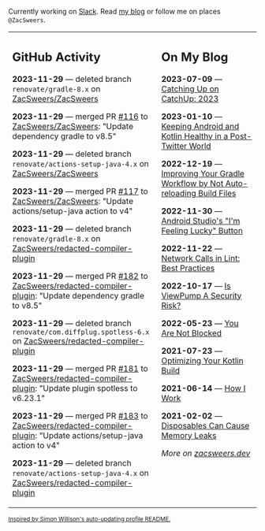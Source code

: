 Currently working on [Slack](https://slack.com/). Read [my blog](https://zacsweers.dev/) or follow me on places `@ZacSweers`.

<table><tr><td valign="top" width="60%">

## GitHub Activity
<!-- githubActivity starts -->
**2023-11-29** — deleted branch `renovate/gradle-8.x` on [ZacSweers/ZacSweers](https://github.com/ZacSweers/ZacSweers)

**2023-11-29** — merged PR [#116](https://github.com/ZacSweers/ZacSweers/pull/116) to [ZacSweers/ZacSweers](https://github.com/ZacSweers/ZacSweers): "Update dependency gradle to v8.5"

**2023-11-29** — deleted branch `renovate/actions-setup-java-4.x` on [ZacSweers/ZacSweers](https://github.com/ZacSweers/ZacSweers)

**2023-11-29** — merged PR [#117](https://github.com/ZacSweers/ZacSweers/pull/117) to [ZacSweers/ZacSweers](https://github.com/ZacSweers/ZacSweers): "Update actions/setup-java action to v4"

**2023-11-29** — deleted branch `renovate/gradle-8.x` on [ZacSweers/redacted-compiler-plugin](https://github.com/ZacSweers/redacted-compiler-plugin)

**2023-11-29** — merged PR [#182](https://github.com/ZacSweers/redacted-compiler-plugin/pull/182) to [ZacSweers/redacted-compiler-plugin](https://github.com/ZacSweers/redacted-compiler-plugin): "Update dependency gradle to v8.5"

**2023-11-29** — deleted branch `renovate/com.diffplug.spotless-6.x` on [ZacSweers/redacted-compiler-plugin](https://github.com/ZacSweers/redacted-compiler-plugin)

**2023-11-29** — merged PR [#181](https://github.com/ZacSweers/redacted-compiler-plugin/pull/181) to [ZacSweers/redacted-compiler-plugin](https://github.com/ZacSweers/redacted-compiler-plugin): "Update plugin spotless to v6.23.1"

**2023-11-29** — merged PR [#183](https://github.com/ZacSweers/redacted-compiler-plugin/pull/183) to [ZacSweers/redacted-compiler-plugin](https://github.com/ZacSweers/redacted-compiler-plugin): "Update actions/setup-java action to v4"

**2023-11-29** — deleted branch `renovate/actions-setup-java-4.x` on [ZacSweers/redacted-compiler-plugin](https://github.com/ZacSweers/redacted-compiler-plugin)
<!-- githubActivity ends -->
</td><td valign="top" width="40%">

## On My Blog
<!-- blog starts -->
**2023-07-09** — [Catching Up on CatchUp: 2023](https://www.zacsweers.dev/catching-up-on-catchup-2023/)

**2023-01-10** — [Keeping Android and Kotlin Healthy in a Post-Twitter World](https://www.zacsweers.dev/keeping-android-healthy/)

**2022-12-19** — [Improving Your Gradle Workflow by Not Auto-reloading Build Files](https://www.zacsweers.dev/improving-your-workflow-by-not-auto-reloading-build-files/)

**2022-11-30** — [Android Studio's "I'm Feeling Lucky" Button](https://www.zacsweers.dev/android-studios-im-feeling-lucky-button/)

**2022-11-22** — [Network Calls in Lint: Best Practices](https://www.zacsweers.dev/network-calls-in-lint-best-practices/)

**2022-10-17** — [Is ViewPump A Security Risk?](https://www.zacsweers.dev/is-viewpump-a-security-risk/)

**2022-05-23** — [You Are Not Blocked](https://www.zacsweers.dev/you-are-not-blocked/)

**2021-07-23** — [Optimizing Your Kotlin Build](https://www.zacsweers.dev/optimizing-your-kotlin-build/)

**2021-06-14** — [How I Work](https://www.zacsweers.dev/how-i-work/)

**2021-02-02** — [Disposables Can Cause Memory Leaks](https://www.zacsweers.dev/disposables-can-cause-memory-leaks/)
<!-- blog ends -->
_More on [zacsweers.dev](https://zacsweers.dev/)_
</td></tr></table>

<sub><a href="https://simonwillison.net/2020/Jul/10/self-updating-profile-readme/">Inspired by Simon Willison's auto-updating profile README.</a></sub>